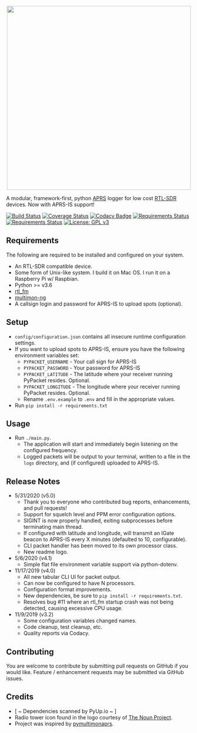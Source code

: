 <p align="center"><img src="https://i.imgur.com/HvhAWed.png" width="500" height="auto" /></p>


A modular, framework-first, python [APRS](http://www.aprs.org/) logger for low cost [RTL-SDR](http://osmocom.org/projects/sdr/wiki/rtl-sdr) devices. Now with APRS-IS support!

[![Build Status](https://travis-ci.org/cceremuga/pypacket.svg?branch=master)](https://travis-ci.org/cceremuga/pypacket) [![Coverage Status](https://coveralls.io/repos/github/cceremuga/pypacket/badge.svg?branch=master)](https://coveralls.io/github/cceremuga/pypacket?branch=master) [![Codacy Badge](https://api.codacy.com/project/badge/Grade/55cfa693d652488e994b6782fed2eccc)](https://www.codacy.com/manual/cceremuga_3/pypacket?utm_source=github.com&amp;utm_medium=referral&amp;utm_content=cceremuga/pypacket&amp;utm_campaign=Badge_Grade) [![Requirements Status](https://pyup.io/repos/github/cceremuga/pypacket/shield.svg)](https://pyup.io/account/repos/github/cceremuga/pypacket/) [![Requirements Status](https://pyup.io/repos/github/cceremuga/pypacket/python-3-shield.svg)](https://pyup.io/account/repos/github/cceremuga/pypacket/) [![License: GPL v3](https://img.shields.io/badge/License-GPLv3-blue.svg)](https://www.gnu.org/licenses/gpl-3.0) 

## Requirements

The following are required to be installed and configured on your system.

* An RTL-SDR compatible device.
* Some form of Unix-like system. I build it on Mac OS. I run it on a Raspberry Pi w/ Raspbian.
* Python >= v3.6
* [rtl_fm](http://osmocom.org/projects/sdr/wiki/rtl-sdr)
* [multimon-ng](https://github.com/EliasOenal/multimon-ng)
* A callsign login and password for APRS-IS to upload spots (optional).

## Setup

* `config/configuration.json` contains all insecure runtime configuration settings.
* If you want to upload spots to APRS-IS, ensure you have the following environment variables set:
    * `PYPACKET_USERNAME` - Your call sign for APRS-IS
    * `PYPACKET_PASSWORD` - Your password for APRS-IS
    * `PYPACKET_LATITUDE` - The latitude where your receiver running PyPacket resides. Optional.
    * `PYPACKET_LONGITUDE` - The longitude where your receiver running PyPacket resides. Optional.
    * Rename `.env.example` to `.env` and fill in the appropriate values.
* Run `pip install -r requirements.txt`

## Usage

* Run `./main.py`.
    * The application will start and immediately begin listening on the configured frequency.
    * Logged packets will be output to your terminal, written to a file in the `logs` directory, and (if configured) uploaded to APRS-IS.

## Release Notes

* 5/31/2020 (v5.0)
    * Thank you to everyone who contributed bug reports, enhancements, and pull requests!
    * Support for squelch level and PPM error configuration options.
    * SIGINT is now properly handled, exiting subprocesses before terminating main thread.
    * If configured with latitude and longitude, will transmit an IGate beacon to APRS-IS every X minutes (defaulted to 10, configurable).
    * CLI packet handler has been moved to its own processor class.
    * New readme logo.
* 5/6/2020 (v4.1)
    * Simple flat file environment variable support via python-dotenv.
* 11/17/2019 (v4.0)
    * All new tabular CLI UI for packet output.
    * Can now be configured to have N processors.
    * Configuration format improvements.
    * New dependencies, be sure to `pip install -r requirements.txt`.
    * Resolves bug #11 where an rtl_fm startup crash was not being detected, causing excessive CPU usage.
* 11/9/2019 (v3.2)
    * Some configuration variables changed names.
    * Code cleanup, test cleanup, etc.
    * Quality reports via Codacy.

## Contributing

You are welcome to contribute by submitting pull requests on GitHub if you would like. Feature / enhancement requests may be submitted via GitHub issues.

## Credits

* [ ~ Dependencies scanned by PyUp.io ~ ]
* Radio tower icon found in the logo courtesy of [The Noun Project](https://thenounproject.com/search/?q=radio%20tower&i=749293).
* Project was inspired by [pymultimonaprs](https://github.com/asdil12/pymultimonaprs).
